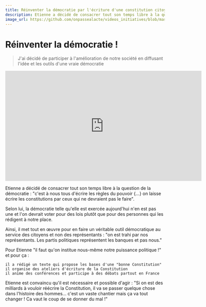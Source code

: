 ```yaml
---
title: Réinventer la démocratie par l'écriture d'une constitution citoyenne
description: Etienne a décidé de consacrer tout son temps libre à la question de la démocratie "c'est à nous tous d'écrire les règles du pouvoir {...} on laisse écrire les constitutions par ceux qui ne devraient pas le faire".
image_url: https://github.com/onpassealacte/videos_initiatives/blob/master/media/constitution.jpg
---
```


# Réinventer la démocratie !

> J'ai décidé de participer à l'amélioration de notre société en diffusant l'idée et les outils d'une vraie démocratie

<iframe src="https://player.vimeo.com/video/149499342" width="620" height="348" frameborder="0" webkitallowfullscreen mozallowfullscreen allowfullscreen></iframe>

Etienne a décidé de consacrer tout son temps libre à la question de la démocratie : "c'est à nous tous d'écrire les règles du pouvoir {...} on laisse écrire les constitutions par ceux qui ne devraient pas le faire".

Selon lui, la démocratie telle qu'elle est exercée aujourd'hui n'en est pas une et l'on devrait voter pour des lois plutôt que pour des personnes qui les rédigent à notre place.

Ainsi, il met tout en œuvre pour en faire un véritable outil démocratique au service des citoyens et non des représentants : "on est trahi par nos représentants. Les partis politiques représentent les banques et pas nous."

Pour Etienne "il faut qu'on institue nous-même notre puissance politique !" et pour ça :

    il a rédigé un texte qui propose les bases d'une "bonne Constitution"
    il organise des ateliers d'écriture de la Constitution
    il anime des conférences et participe à des débats partout en France

Etienne est convaincu qu'il est nécessaire et possible d'agir : "Si on est des milliards à vouloir réécrire la Constitution, il va se passer quelque chose dans l'histoire des hommes... c'est un vaste chantier mais ça va tout changer ! Ca vaut le coup de se donner du mal !"
